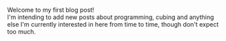 Welcome to my first blog post!  
I'm intending to add new posts about programming, cubing and anything else I'm currently interested in here from time to time, though don't expect too much.
